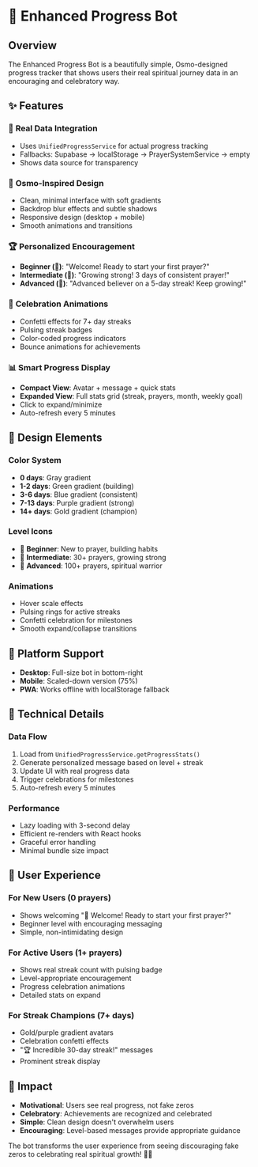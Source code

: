 # 🤖 Enhanced Progress Bot

## Overview
The Enhanced Progress Bot is a beautifully simple, Osmo-designed progress tracker that shows users their real spiritual journey data in an encouraging and celebratory way.

## ✨ Features

### 🎯 **Real Data Integration**
- Uses `UnifiedProgressService` for actual progress tracking
- Fallbacks: Supabase → localStorage → PrayerSystemService → empty
- Shows data source for transparency

### 🎨 **Osmo-Inspired Design**
- Clean, minimal interface with soft gradients
- Backdrop blur effects and subtle shadows
- Responsive design (desktop + mobile)
- Smooth animations and transitions

### 🏆 **Personalized Encouragement**
- **Beginner (🌱)**: "Welcome! Ready to start your first prayer?"
- **Intermediate (🌿)**: "Growing strong! 3 days of consistent prayer!"
- **Advanced (🌳)**: "Advanced believer on a 5-day streak! Keep growing!"

### 🎉 **Celebration Animations**
- Confetti effects for 7+ day streaks
- Pulsing streak badges
- Color-coded progress indicators
- Bounce animations for achievements

### 📊 **Smart Progress Display**
- **Compact View**: Avatar + message + quick stats
- **Expanded View**: Full stats grid (streak, prayers, month, weekly goal)
- Click to expand/minimize
- Auto-refresh every 5 minutes

## 🎨 Design Elements

### **Color System**
- **0 days**: Gray gradient
- **1-2 days**: Green gradient (building)
- **3-6 days**: Blue gradient (consistent)
- **7-13 days**: Purple gradient (strong)
- **14+ days**: Gold gradient (champion)

### **Level Icons**
- 🌱 **Beginner**: New to prayer, building habits
- 🌿 **Intermediate**: 30+ prayers, growing strong
- 🌳 **Advanced**: 100+ prayers, spiritual warrior

### **Animations**
- Hover scale effects
- Pulsing rings for active streaks
- Confetti celebration for milestones
- Smooth expand/collapse transitions

## 📱 Platform Support
- **Desktop**: Full-size bot in bottom-right
- **Mobile**: Scaled-down version (75%)
- **PWA**: Works offline with localStorage fallback

## 🔧 Technical Details

### **Data Flow**
1. Load from `UnifiedProgressService.getProgressStats()`
2. Generate personalized message based on level + streak
3. Update UI with real progress data
4. Trigger celebrations for milestones
5. Auto-refresh every 5 minutes

### **Performance**
- Lazy loading with 3-second delay
- Efficient re-renders with React hooks
- Graceful error handling
- Minimal bundle size impact

## 🎯 User Experience

### **For New Users (0 prayers)**
- Shows welcoming "🌱 Welcome! Ready to start your first prayer?"
- Beginner level with encouraging messaging
- Simple, non-intimidating design

### **For Active Users (1+ prayers)**
- Shows real streak count with pulsing badge
- Level-appropriate encouragement
- Progress celebration animations
- Detailed stats on expand

### **For Streak Champions (7+ days)**
- Gold/purple gradient avatars
- Celebration confetti effects
- "🏆 Incredible 30-day streak!" messages
- Prominent streak display

## 🚀 Impact
- **Motivational**: Users see real progress, not fake zeros
- **Celebratory**: Achievements are recognized and celebrated
- **Simple**: Clean design doesn't overwhelm users
- **Encouraging**: Level-based messages provide appropriate guidance

The bot transforms the user experience from seeing discouraging fake zeros to celebrating real spiritual growth! 🙏✨












